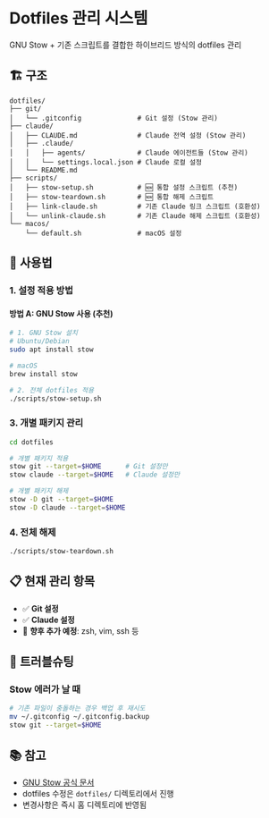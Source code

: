 # Dotfiles 관리 시스템

GNU Stow + 기존 스크립트를 결합한 하이브리드 방식의 dotfiles 관리

## 🏗️ 구조

```
dotfiles/
├── git/
│   └── .gitconfig              # Git 설정 (Stow 관리)
├── claude/
│   ├── CLAUDE.md               # Claude 전역 설정 (Stow 관리)
│   ├── .claude/
│   │   ├── agents/             # Claude 에이전트들 (Stow 관리)
│   │   └── settings.local.json # Claude 로컬 설정
│   └── README.md
├── scripts/
│   ├── stow-setup.sh           # 🆕 통합 설정 스크립트 (추천)
│   ├── stow-teardown.sh        # 🆕 통합 해제 스크립트
│   ├── link-claude.sh          # 기존 Claude 링크 스크립트 (호환성)
│   └── unlink-claude.sh        # 기존 Claude 해제 스크립트 (호환성)
└── macos/
    └── default.sh              # macOS 설정
```

## 🚀 사용법

### 1. 설정 적용 방법

#### 방법 A: GNU Stow 사용 (추천)

```bash
# 1. GNU Stow 설치
# Ubuntu/Debian
sudo apt install stow

# macOS
brew install stow

# 2. 전체 dotfiles 적용
./scripts/stow-setup.sh
```

### 3. 개별 패키지 관리

```bash
cd dotfiles

# 개별 패키지 적용
stow git --target=$HOME      # Git 설정만
stow claude --target=$HOME   # Claude 설정만

# 개별 패키지 해제
stow -D git --target=$HOME
stow -D claude --target=$HOME
```

### 4. 전체 해제

```bash
./scripts/stow-teardown.sh
```

## 📋 현재 관리 항목

- ✅ **Git 설정**
- ✅ **Claude 설정**
- 📝 **향후 추가 예정**: zsh, vim, ssh 등

## 🔧 트러블슈팅

### Stow 에러가 날 때
```bash
# 기존 파일이 충돌하는 경우 백업 후 재시도
mv ~/.gitconfig ~/.gitconfig.backup
stow git --target=$HOME
```

## 📚 참고

- [GNU Stow 공식 문서](https://www.gnu.org/software/stow/)
- dotfiles 수정은 `dotfiles/` 디렉토리에서 진행
- 변경사항은 즉시 홈 디렉토리에 반영됨